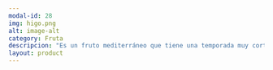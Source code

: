 ```yaml
---
modal-id: 28
img: higo.png
alt: image-alt
category: Fruta
descripcion: "Es un fruto mediterráneo que tiene una temporada muy corta: de julio a septiembre. En este lapso de tiempo es cuando crece más maduro, más tierno y más sabroso."
layout: product
---
```

